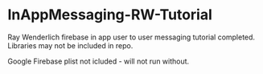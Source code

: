 # InAppMessaging-RW-Tutorial
Ray Wenderlich firebase in app user to user messaging tutorial completed.  Libraries may not be included in repo.

Google Firebase plist not icluded - will not run without.
